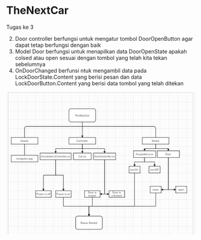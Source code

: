 # TheNextCar
Tugas ke 3

2. Door controller berfungsi untuk mengatur tombol DoorOpenButton agar dapat tetap berfungsi dengan baik
3. Model Door berfungsi untuk menapilkan data DoorOpenState apakah colsed atau open sesuai dengan tombol yang telah kita tekan sebelumnya
4. OnDoorChanged berfunsi ntuk mengambil data pada LockDoorState.Content yang berisi pesan dan data LockDoorButton.Content yang berisi data tombol yang telah ditekan

![gambar%201.JPG](gambar%201.JPG)
